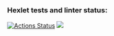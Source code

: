 ### Hexlet tests and linter status:
[![Actions Status](https://github.com/AnisimoffA/python-project-49/workflows/hexlet-check/badge.svg)](https://github.com/AnisimoffA/python-project-49/actions)
<a href="https://codeclimate.com/github/AnisimoffA/python-project-49/maintainability"><img src="https://api.codeclimate.com/v1/badges/89b5ac243bcf1a7c19b6/maintainability" /></a>